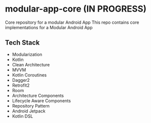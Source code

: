 # modular-app-core (IN PROGRESS)
Core repository for a modular Android App
This repo contains core implementations for a Modular Android App

## Tech Stack
- Modularization
- Kotlin
- Clean Architecture
- MVVM
- Kotlin Coroutines
- Dagger2
- Retrofit2
- Room
- Architecture Components
- Lifecycle Aware Components
- Repository Pattern
- Android Jetpack
- Kotlin DSL


